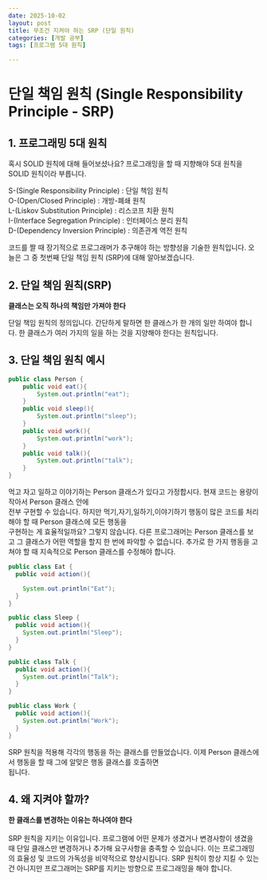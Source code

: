 ```yaml
---
date: 2025-10-02
layout: post
title: 무조건 지켜야 하는 SRP (단일 원칙) 
categories: [개발 공부]
tags: [프로그램 5대 원칙]

---
```


# 단일 책임 원칙 (Single Responsibility Principle - SRP)


## 1. 프로그래밍 5대 원칙

혹시 SOLID 원칙에 대해 들어보셨나요? 프로그래밍을 할 때 지향해야 5대 원칙을 SOLID 원칙이라 부릅니다.

S-(Single Responsibility Principle) : 단일 책임 원칙<br>
O-(Open/Closed Principle) : 개방-폐쇄 원칙<br>
L-(Liskov Substitution Principle) : 리스코프 치환 원칙<br>
I-(Interface Segregation Principle) : 인터페이스 분리 원칙<br>
D-(Dependency Inversion Principle) : 의존관계 역전 원칙<br>

코드를 짤 때 장기적으로 프로그래머가 추구해야 하는 방향성을 기술한 원칙입니다. 오늘은 그 중 첫번째
단일 책임 원칙 (SRP)에 대해 알아보겠습니다.

## 2. 단일 책임 원칙(SRP)

<b>클래스는 오직 하나의 책임만 가져야 한다</b>


단일 책임 원칙의 정의입니다. 간단하게 말하면 한 클래스가 한 개의 일만 하여야 합니다.
한 클래스가 여러 가지의 일을 하는 것을 지양해야 한다는 원칙입니다.

## 3. 단일 책임 원칙 예시

```java
public class Person {
    public void eat(){
        System.out.println("eat");
    }
    public void sleep(){
        System.out.println("sleep");
    }
    public void work(){
        System.out.println("work");
    }
    public void talk(){
        System.out.println("talk");
    }
}

```
먹고 자고 일하고 이야기하는 Person 클래스가 있다고 가정합시다. 현재 코드는 용량이 작아서 Person 클래스 안에<br>
전부 구현할 수 있습니다. 하지만 먹기,자기,일하기,이야기하기 행동이 많은 코드를 처리해야 할 때 Person 클래스에 모든 행동을 <br>
구현하는 게 효율적일까요? 그렇지 않습니다. 다른 프로그래머는 Person 클래스를 보고 그 클래스가 어떤 역할을 할지 한 번에 파악할 수 없습니다.
추가로 한 가지 행동을 고쳐야 할 때 지속적으로 Person 클래스를 수정해야 합니다. 

```java
public class Eat {
  public void action(){

    System.out.println("Eat");
  }
}

public class Sleep {
  public void action(){
    System.out.println("Sleep");
  }
}

public class Talk {
  public void action(){
    System.out.println("Talk");
  }
}

public class Work {
  public void action(){
    System.out.println("Work");
  }
}

```
SRP 원칙을 적용해 각각의 행동을 하는 클래스를 만들었습니다. 이제 Person 클래스에서 행동을 할 때 그에 알맞은 행동 클래스를 호출하면<br>
됩니다.

## 4. 왜 지켜야 할까?

<b>한 클래스를 변경하는 이유는 하나여야 한다</b> <br>
<br>
SRP 원칙을 지키는 이유입니다. 프로그램에 어떤 문제가 생겼거나 변경사항이 생겼을 때 단일 클래스만
변경하거나 추가해 요구사항을 충족할 수 있습니다. 이는 프로그래밍의 효율성 및 코드의 가독성을 비약적으로 향상시킴니다. 
SRP 원칙이 항상 지킬 수 있는 건 아니지만 프로그래머는 SRP를 지키는 방향으로 프로그래밍을 해야 합니다.






